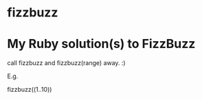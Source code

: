 fizzbuzz
========

My Ruby solution(s) to FizzBuzz
========

call fizzbuzz and fizzbuzz(range) away. :)

E.g.

fizzbuzz((1..10))
